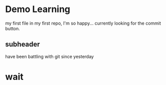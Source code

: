 # Demo Learning

my first file in my first repo,
I'm so happy...
currently looking for the commit button.

## subheader

have been battling with git since yesterday

# wait
